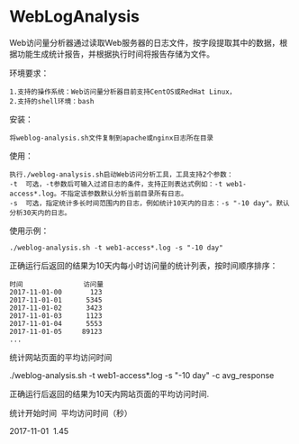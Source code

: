 # WebLogAnalysis
Web访问量分析器通过读取Web服务器的日志文件，按字段提取其中的数据，根据功能生成统计报告，并根据执行时间将报告存储为文件。

环境要求：

	1.支持的操作系统：Web访问量分析器目前支持CentOS或RedHat Linux，
	2.支持的shell环境：bash

安装：
	
	将weblog-analysis.sh文件复制到apache或nginx日志所在目录

使用：		

	执行./weblog-analysis.sh启动Web访问分析工具，工具支持2个参数：
	-t  可选，-t参数后可输入过滤日志的条件，支持正则表达式例如：-t web1-access*.log。不指定该参数默认分析当前目录所有日志。
	-s  可选，指定统计多长时间范围内的日志，例如统计10天内的日志：-s "-10 day"。默认分析30天内的日志。

使用示例：

	./weblog-analysis.sh -t web1-access*.log -s "-10 day"

正确运行后返回的结果为10天内每小时访问量的统计列表，按时间顺序排序：

	时间               访问量
	2017-11-01-00       123
	2017-11-01-01      5345
	2017-11-01-02      3423
	2017-11-01-03      1123
	2017-11-01-04      5553
	2017-11-01-05     89123
	...


统计网站页面的平均访问时间

./weblog-analysis.sh
-t web1-access*.log -s "-10 day" -c avg_response

正确运行后返回的结果为10天内网站页面的平均访问时间.
 
统计开始时间   平均访问时间（秒） 

2017-11-01    1.45



